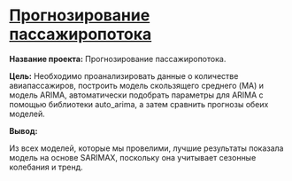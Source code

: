 # [Прогнозирование пассажиропотока](https://github.com/AnnaBulkina/Data-Analytics-Projects/blob/main/air_pass/air_passengers.ipynb "Прогнозирование пассажиропотока")

**Название проекта:** Прогнозирование пассажиропотока.

**Цель:** Необходимо проанализировать данные о количестве авиапассажиров, построить модель скользящего среднего (MA) и модель ARIMA, автоматически подобрать параметры для ARIMA с помощью библиотеки auto_arima, а затем сравнить прогнозы обеих моделей.

**Вывод:**

Из всех моделей, которые мы провелими, лучшие результаты показала модель на основе SARIMAX, поскольку она учитывает сезонные колебания и тренд.
